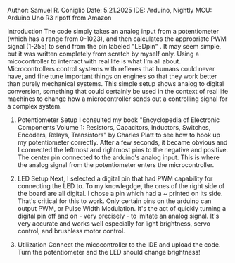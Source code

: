 Author: Samuel R. Coniglio
Date: 5.21.2025
IDE: Arduino, Nightly 
MCU: Arduino Uno R3 ripoff from Amazon

Introduction
  The code simply takes an analog input from a potentiometer (which has a range from 0-1023), and then calculates the appropriate PWM signal (1-255) to send from the pin labeled "LEDpin" . 
  It may seem simple, but it was written completely from scratch by myself only. Using a micocontroller to interract with real life is what I'm all about. Microcontrollers control systems
  with reflexes that humans could never have, and fine tune important things on engines so that they work better than purely mechanical systems. This simple setup shows analog to digital conversion, 
  something that could certainly be used in the context of real life machines to change how a microcontroller sends out a controlling signal for a complex system. 

1. Potentiometer Setup
  I consulted my book "Encyclopedia of Electronic Components Volume 1: Resistors, Capacitors, Inductors, Switches, Encoders, Relays, Transistors" by Charles Platt to see how to hook up
  my potentiometer correctly. After a few seconds, it became obvious and I connected the leftmost and rightmost pins to the negative and positive. The center pin connected to the arduino's 
  analog input. This is where the analog signal from the potentiometer enters the microcontroller.

2. LED Setup
  Next, I selected a digital pin that had PWM capability for connecting the LED to. To my knowlegdge, the ones of the right side of the board are all digital. I chose a pin which had a ~ printed on its side.
  That's critical for this to work. Only certain pins on the arduino can output PWM, or Pulse Width Modulation. It's the act of quickly turning a digital pin off and on - very precisely - to imitate an analog
  signal. It's very accurate and works well especially for light brightness, servo control, and brushless motor control.

3. Utilization
  Connect the micocontroller to the IDE and upload the code. Turn the potentiometer and the LED should change brightness!
